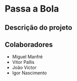 # Passa a Bola

## Descrição do projeto

## Colaboradores

- Miguel Manfré
- Vitor Pallis
- João Victor
- Igor Nascimento

